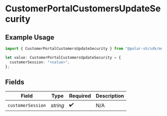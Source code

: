 # CustomerPortalCustomersUpdateSecurity

## Example Usage

```typescript
import { CustomerPortalCustomersUpdateSecurity } from "@polar-sh/sdk/models/operations/customerportalcustomersupdate.js";

let value: CustomerPortalCustomersUpdateSecurity = {
  customerSession: "<value>",
};
```

## Fields

| Field              | Type               | Required           | Description        |
| ------------------ | ------------------ | ------------------ | ------------------ |
| `customerSession`  | *string*           | :heavy_check_mark: | N/A                |